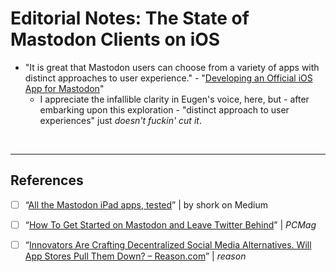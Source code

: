 # Editorial Notes: The State of Mastodon Clients on iOS



* "It is great that Mastodon users can choose from a variety of apps with distinct approaches to user experience." - "[Developing an Official iOS App for Mastodon](https://blog.joinmastodon.org/2021/02/developing-an-official-ios-app-for-mastodon/)" 
  * I appreciate the infallible clarity in Eugen's voice, here, but - after embarking upon this exploration - "distinct approach to user experiences" just *doesn't fuckin' cut it*.





​	

---

## References

- [ ] “[All the Mastodon iPad apps, tested](https://medium.com/@KUKxFT3T/all-the-mastodon-ipad-apps-tested-6b65bddc7853)” | by shork on Medium 
- [ ] “[How To Get Started on Mastodon and Leave Twitter Behind](https://www.pcmag.com/how-to/how-to-get-started-on-mastodon-and-leave-twitter-behind)” | *PCMag*
- [ ] “[Innovators Are Crafting Decentralized Social Media Alternatives. Will App Stores Pull Them Down? – Reason.com](https://reason.com/2020/09/09/innovators-are-crafting-decentralized-social-media-alternatives-will-app-stores-pull-them-down/)” | *reason*



